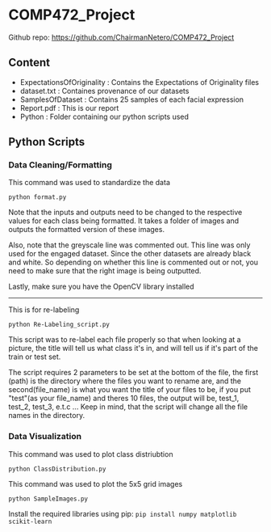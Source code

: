 # COMP472_Project

Github repo: https://github.com/ChairmanNetero/COMP472_Project

## Content
- ExpectationsOfOriginality
: Contains the Expectations of Originality files
- dataset.txt
: Containes provenance of our datasets
- SamplesOfDataset
: Contains 25 samples of each facial expression
- Report.pdf
: This is our report
- Python
: Folder containing our python scripts used

## Python Scripts
### Data Cleaning/Formatting

This command was used to standardize the data

`python format.py`

Note that the inputs and outputs need to be changed to the respective values for each class being formatted. It takes a folder of images and outputs the formatted version of these images.

Also, note that the greyscale line was commented out. This line was only used for the engaged dataset. Since the other datasets are already black and white. So depending on whether this line is commented out or not, you need to make sure that the right image is being outputted.

Lastly, make sure you have the OpenCV library installed

---

This is for re-labeling

`python Re-Labeling_script.py`

This script was to re-label each file properly so that when looking at a picture, the title will tell us what class it's in, and will tell us if it's part of the train or test set.

The script requires 2 parameters to be set at the bottom of the file, the first (path) is the directory where the files you want to rename are, and the second(file_name) is what you want the title of your files 
to be, if you put "test"(as your file_name) and theres 10 files, the output will be, test_1, test_2, test_3, e.t.c ...
Keep in mind, that the script will change all the file names in the directory. 



### Data Visualization
This command was used to plot class distriubtion

`python ClassDistribution.py`

This command was used to plot the 5x5 grid images

`python SampleImages.py`

Install the required libraries using pip:
`pip install numpy matplotlib scikit-learn`

